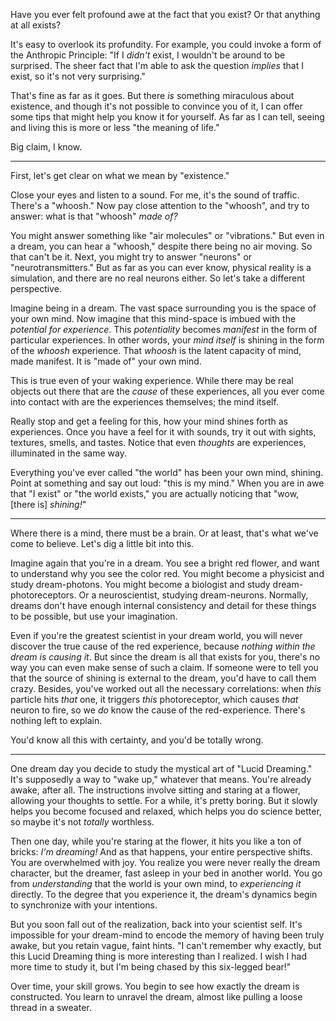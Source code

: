 
Have you ever felt profound awe at the fact that you exist? Or that anything at
all exists?

It's easy to overlook its profundity. For example, you could invoke a form of
the Anthropic Principle: "If I *didn't* exist, I wouldn't be around to be
surprised. The sheer fact that I'm able to ask the question *implies* that I
exist, so it's not very surprising."

That's fine as far as it goes.
But there *is* something miraculous about existence, and though it's not
possible to convince you of it, I can offer some tips that might help you know
it for yourself. As far as I can tell, seeing and living this is more or less
"the meaning of life."

Big claim, I know.

---

First, let's get clear on what we mean by "existence." 

Close your eyes and
listen to a sound. For me, it's the sound of traffic. There's a "whoosh." Now
pay close attention to the "whoosh", and try to answer: what is that "whoosh"
*made of?*

You might answer something like "air molecules" or "vibrations." But even in a
dream, you can hear a "whoosh," despite there being no air moving. So that can't
be it. Next, you might try to answer "neurons" or "neurotransmitters." But as 
far as you can ever know, physical reality is a simulation, and there are no 
real neurons either. So let's take a different perspective.

Imagine being in a dream. The vast space surrounding you is the space of your
own mind. Now imagine that this mind-space is imbued with the *potential for 
experience*. This *potentiality* becomes *manifest* in the form of particular 
experiences. In other words, your *mind itself* is shining in the form of the 
*whoosh* experience. That *whoosh* is the latent capacity of mind, made
manifest. It is "made of" your own mind.

This is true even of your waking experience. While there may be real objects
out there that are the *cause* of these experiences, all you ever come into
contact with are the experiences themselves; the mind itself.

Really stop and get a feeling for this, how your mind shines forth as
experiences. Once you have a feel for it with sounds, try it out with sights,
textures, smells, and tastes. Notice that even *thoughts* are experiences,
illuminated in the same way.

Everything you've ever called "the world" has been your own mind, shining.
Point at something and say out loud: "this is my mind."
When you are in awe that "I exist" or "the world exists," you are actually
noticing that "wow, [there is] *shining!*"

---

Where there is a mind, there must be a brain. Or at least, that's what we've
come to believe. Let's dig a little bit into this.

Imagine again that you're in a dream. You see a bright red flower, and want to 
understand why you see the color red. You might become a physicist and study 
dream-photons. You might become a biologist and study dream-photoreceptors. Or a 
neuroscientist, studying dream-neurons. Normally, dreams don't have enough 
internal consistency and detail for these things to be possible, but use your 
imagination.

Even if you're the greatest scientist in your dream world, you will never discover
the true cause of the red experience, because *nothing within the dream is causing
it*. But since the dream is all that exists for you, there's no way you can
even make sense of such a claim. If someone were to tell you that the source of 
shining is external to the dream, you'd have to call them crazy. Besides, you've 
worked out all the necessary correlations: when *this* particle hits *that* one, 
it triggers *this* photoreceptor, which causes *that* neuron to fire, so we *do*
know the cause of the red-experience. There's nothing left to explain.

You'd know all this with certainty, and you'd be totally wrong.

---

One dream day you decide to study the mystical art of "Lucid Dreaming." It's 
supposedly a way to "wake up," whatever that means. You're already awake, after 
all. The instructions involve sitting and staring at a flower, allowing your 
thoughts to settle. For a while, it's pretty boring. But it slowly helps you 
become focused and relaxed, which helps you do science better, so maybe it's not 
*totally* worthless.

Then one day, while you're staring at the flower, it hits you like a ton of
bricks: *I'm dreaming!* And as that happens, your entire perspective shifts.
You are overwhelmed with joy. You realize you were never really the dream 
character, but the dreamer, fast asleep in your bed in another world. You go 
from *understanding* that the
world is your own mind, to *experiencing it* directly. To the degree that you
experience it, the dream's dynamics begin to synchronize with your intentions.

But you soon fall out of the realization, back into your scientist self. It's
impossible for your dream-mind to encode the memory of having been truly awake,
but you retain vague, faint hints. "I can't remember why exactly, but this
Lucid Dreaming thing is more interesting than I realized. I wish I had more time
to study it, but I'm being chased by this six-legged bear!"

Over time, your skill grows. You begin to see how exactly the dream is 
constructed. You learn to unravel the dream, almost like pulling a loose thread
in a sweater. 